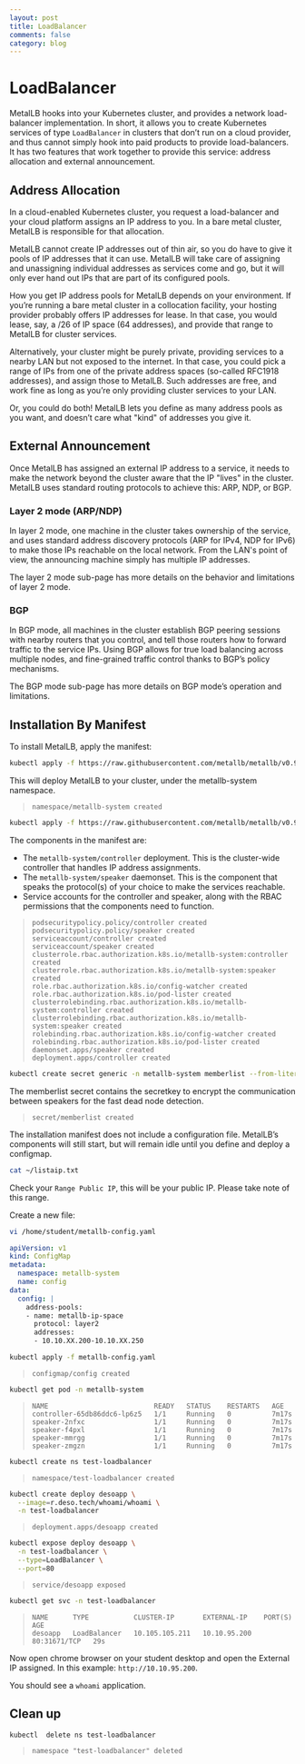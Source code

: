 ```yaml
---
layout: post
title: LoadBalancer
comments: false
category: blog
---
```

# LoadBalancer


MetalLB hooks into your Kubernetes cluster, and provides a network load-balancer implementation.
In short, it allows you to create Kubernetes services of type `LoadBalancer` in clusters that don’t run on a cloud
provider, and thus cannot simply hook into paid products to provide load-balancers.
It has two features that work together to provide this service: address allocation and external announcement.

## Address Allocation
In a cloud-enabled Kubernetes cluster, you request a load-balancer and your cloud platform assigns an IP address to
you. In a bare metal cluster, MetalLB is responsible for that allocation.

MetalLB cannot create IP addresses out of thin air, so you do have to give it pools of IP addresses that it can use.
MetalLB will take care of assigning and unassigning individual addresses as services come and go, but it will only ever
hand out IPs that are part of its configured pools.

How you get IP address pools for MetalLB depends on your environment. If you’re running a bare metal cluster in a
collocation facility, your hosting provider probably offers IP addresses for lease. In that case, you would lease, say,
a /26 of IP space (64 addresses), and provide that range to MetalLB for cluster services.

Alternatively, your cluster might be purely private, providing services to a nearby LAN but not exposed to the
internet. In that case, you could pick a range of IPs from one of the private address spaces (so-called RFC1918
addresses), and assign those to MetalLB. Such addresses are free, and work fine as long as you’re only providing
cluster services to your LAN.

Or, you could do both! MetalLB lets you define as many address pools as you want, and doesn’t care what "kind" of
addresses you give it.

## External Announcement
Once MetalLB has assigned an external IP address to a service, it needs to make the network beyond the cluster aware
that the IP "lives" in the cluster. MetalLB uses standard routing protocols to achieve this: ARP, NDP, or BGP.

### Layer 2 mode (ARP/NDP)
In layer 2 mode, one machine in the cluster takes ownership of the service, and uses standard address discovery
protocols (ARP for IPv4, NDP for IPv6) to make those IPs reachable on the local network. From the LAN's point of view,
the announcing machine simply has multiple IP addresses.

The layer 2 mode sub-page has more details on the behavior and limitations of layer 2 mode.

### BGP
In BGP mode, all machines in the cluster establish BGP peering sessions with nearby routers that you control, and tell
those routers how to forward traffic to the service IPs. Using BGP allows for true load balancing across multiple
nodes, and fine-grained traffic control thanks to BGP’s policy mechanisms.

The BGP mode sub-page has more details on BGP mode’s operation and limitations.

## Installation By Manifest

To install MetalLB, apply the manifest:

```bash
kubectl apply -f https://raw.githubusercontent.com/metallb/metallb/v0.9.5/manifests/namespace.yaml
```

This will deploy MetalLB to your cluster, under the metallb-system namespace.

> ```
> namespace/metallb-system created
> ```

```bash
kubectl apply -f https://raw.githubusercontent.com/metallb/metallb/v0.9.5/manifests/metallb.yaml
```

The components in the manifest are:

- The `metallb-system/controller` deployment. This is the cluster-wide controller that handles IP address assignments.
- The `metallb-system/speaker` daemonset. This is the component that speaks the protocol(s) of your choice to make the
  services reachable.
- Service accounts for the controller and speaker, along with the RBAC permissions that the components need to
  function.


> ```
> podsecuritypolicy.policy/controller created
> podsecuritypolicy.policy/speaker created
> serviceaccount/controller created
> serviceaccount/speaker created
> clusterrole.rbac.authorization.k8s.io/metallb-system:controller created
> clusterrole.rbac.authorization.k8s.io/metallb-system:speaker created
> role.rbac.authorization.k8s.io/config-watcher created
> role.rbac.authorization.k8s.io/pod-lister created
> clusterrolebinding.rbac.authorization.k8s.io/metallb-system:controller created
> clusterrolebinding.rbac.authorization.k8s.io/metallb-system:speaker created
> rolebinding.rbac.authorization.k8s.io/config-watcher created
> rolebinding.rbac.authorization.k8s.io/pod-lister created
> daemonset.apps/speaker created
> deployment.apps/controller created
> ```


```bash
kubectl create secret generic -n metallb-system memberlist --from-literal=secretkey="$(openssl rand -base64 128)"
```

The memberlist secret contains the secretkey to encrypt the communication between speakers for the fast dead node
detection.

> ```
> secret/memberlist created
> ```

The installation manifest does not include a configuration file. MetalLB’s components will still start, but will remain
idle until you define and deploy a configmap.

```bash
cat ~/listaip.txt
```

Check your `Range Public IP`, this will be your public IP.
Please take note of this range.

Create a new file:

```bash
vi /home/student/metallb-config.yaml
```

```yaml
apiVersion: v1
kind: ConfigMap
metadata:
  namespace: metallb-system
  name: config
data:
  config: |
    address-pools:
    - name: metallb-ip-space
      protocol: layer2
      addresses:
      - 10.10.XX.200-10.10.XX.250
```

```bash
kubectl apply -f metallb-config.yaml
```
> ```
> configmap/config created
> ```

```bash
kubectl get pod -n metallb-system
```

> ```
> NAME                          READY   STATUS    RESTARTS   AGE
> controller-65db86ddc6-lp6z5   1/1     Running   0          7m17s
> speaker-2nfxc                 1/1     Running   0          7m17s
> speaker-f4pxl                 1/1     Running   0          7m17s
> speaker-mmrgg                 1/1     Running   0          7m17s
> speaker-zmgzn                 1/1     Running   0          7m17s
> ```

```bash
kubectl create ns test-loadbalancer
```

> ```
> namespace/test-loadbalancer created
> ```

```bash
kubectl create deploy desoapp \
  --image=r.deso.tech/whoami/whoami \
  -n test-loadbalancer
```

> ```
> deployment.apps/desoapp created
> ```

```bash
kubectl expose deploy desoapp \
  -n test-loadbalancer \
  --type=LoadBalancer \
  --port=80
```

> ```
> service/desoapp exposed
> ```

```bash
kubectl get svc -n test-loadbalancer
```

> ```
> NAME      TYPE           CLUSTER-IP       EXTERNAL-IP    PORT(S)        AGE
> desoapp   LoadBalancer   10.105.105.211   10.10.95.200   80:31671/TCP   29s
> ```

Now open chrome browser on your student desktop and open the External IP assigned.
In this example: `http://10.10.95.200`.

You should see a `whoami` application.

## Clean up

```bash
kubectl  delete ns test-loadbalancer
```
> ```
> namespace "test-loadbalancer" deleted
> ```
